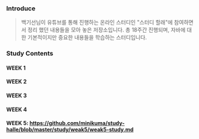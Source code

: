 ### Introduce   
> 백기선님이 유튜브를 통해 진행하는 온라인 스터디인 "스터디 할래"에 참여하면서 정리 했던 내용들을 모아 놓은 저장소입니다. 총 18주간 진행되며, 자바에 대한 기본적이지만 중요한 내용들을 학습하는 스터디입니다.

### Study Contents
#### WEEK 1
#### WEEK 2
#### WEEK 3
#### WEEK 4
#### WEEK 5: https://github.com/minikuma/study-halle/blob/master/study/weak5/weak5-study.md

